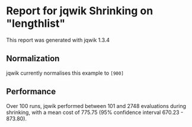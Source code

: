 # Report for jqwik Shrinking on "lengthlist"

This report was generated with jqwik 1.3.4

## Normalization

jqwik currently normalises this example to ``[900]``

## Performance

Over 100 runs, jqwik performed between 101 and 2748 evaluations during shrinking,
with a mean cost of 775.75 (95% confidence interval 670.23 - 873.80).
